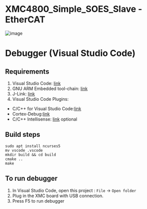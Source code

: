 # XMC4800_Simple_SOES_Slave - EtherCAT

![image](https://user-images.githubusercontent.com/32091677/154466757-94ec70eb-4ea5-4070-bedc-38739e0c68ee.png)

# Debugger (Visual Studio Code)

## Requirements
1. Visual Studio Code: [link](https://code.visualstudio.com/)
2. GNU ARM Embedded tool-chain: [link](https://developer.arm.com/tools-and-software/open-source-software/developer-tools/gnu-toolchain/gnu-rm/downloads)
3. J-Link: [link](https://www.segger.com/downloads/jlink/#J-LinkSoftwareAndDocumentationPack)
4. Visual Studio Code Plugins:
 + C/C++ for Visual Studio Code:[link](https://marketplace.visualstudio.com/items?itemName=ms-vscode.cpptools)
 + Cortex-Debug:[link](https://marketplace.visualstudio.com/items?itemName=marus25.cortex-debug)
 + C/C++ Intellisense: [link](https://marketplace.visualstudio.com/items?itemName=austin.code-gnu-global) optional

## Build steps
```
sudo apt install ncurses5
mv vscode .vscode
mkdir build && cd build
cmake ..
make
```

## To run debugger
1. In Visual Studio Code, open this project : ``File`` -> ``Open folder``
2. Plug in the XMC board with USB connection.
2. Press F5 to run debugger
